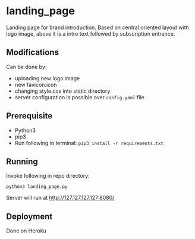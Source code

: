 # landing_page
Landing page for brand introduction. Based on central oriented layout with logo image, above it is a intro text followed by subscription entrance.

## Modifications
Can be done by:
 - uploading new logo image
 - new favicon.icon
 - changing style.ccs into static directory
 - server configuration is possible over `config.yaml` file

## Prerequisite
 - Python3
 - pip3
 - Run following in terminal: `pip3 install -r requirements.txt`

## Running
Invoke following in repo directory:
 ```
 python3 landing_page.py
 ```

 Server will run at http://127.127.127.127:8080/

## Deployment
Done on Heroku
